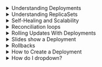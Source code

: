 <details>
<summary>Understanding Deployments</summary>
<br>

 At a high level, you start with the application code. That gets packaged as a container and wrapped in a Pod so it can run on Kubernetes. However, Pods don’t self-heal; they don’t scale, and they don’t allow for easy updates or rollbacks. Deployments do all of these. As a result, you’ll almost always deploy Pods via a Deployment controller.
  
 <img width="487" alt="image" src="https://user-images.githubusercontent.com/75510135/167239904-89fdcfa7-5e81-4358-a2ec-a6c45ea151e3.png">

 <img width="917" alt="image" src="https://user-images.githubusercontent.com/75510135/167239911-cb6c0e45-72fd-424c-a4f3-1f404afeb985.png">

  
</details>

<details>
<summary>Understanding ReplicaSets</summary>
<br>

  The last thing to note is that, behind the scenes, Deployments leverage another object called a ReplicaSet. While it’s best practice that you don’t interact directly with ReplicaSets, it’s important to understand the role they play.

Keeping it high level, Deployments use ReplicaSets to provide self-healing and scaling.

The figure below shows the same Pods managed by the same Deployment. However, this time, we’ve added a ReplicaSet object into the relationship and shown which object is responsible for which feature.
  
<img width="545" alt="image" src="https://user-images.githubusercontent.com/75510135/167239938-979ce966-a2e7-46db-88f7-e73e8e4a1df6.png">

  In summary, think of Deployments as managing ReplicaSets, and ReplicaSets as managing Pods. Put them all together, and you’ve got a great way to deploy and manage applications on Kubernetes.
  <img width="468" alt="image" src="https://user-images.githubusercontent.com/75510135/167239950-db935f70-fc62-4f98-9c8a-351c3360aa4f.png">

  <img width="642" alt="image" src="https://user-images.githubusercontent.com/75510135/167240070-1ca8e89d-71ac-4da5-a016-be96ff89f8f3.png">

  <img width="475" alt="image" src="https://user-images.githubusercontent.com/75510135/167240071-81d1695c-8b4a-4b99-b9da-1aefab969aa2.png">

  <img width="484" alt="image" src="https://user-images.githubusercontent.com/75510135/167240084-1269987c-f921-4cde-b4b4-443786aa9f68.png">

  <img width="508" alt="image" src="https://user-images.githubusercontent.com/75510135/167240091-2aff281f-86af-4f3d-98b1-b2eb080f9aa4.png">

  <img width="507" alt="image" src="https://user-images.githubusercontent.com/75510135/167240096-13b6969c-2c15-446e-96b2-84dd58f0a154.png">

  <img width="448" alt="image" src="https://user-images.githubusercontent.com/75510135/167240102-b913806a-c727-49c9-a8a0-9186c7bb1b76.png">

  
</details>

<details>
<summary>Self-Healing and Scalability</summary>
<br>

  <img width="376" alt="image" src="https://user-images.githubusercontent.com/75510135/167240112-ccf363a3-4a5f-462e-b0ce-d42d78476270.png">

  Deployments coordinate with ReplicaSets to manage pods. As we will see in this lesson, this enables high availability and auto-scaling.
It’s all about the state#

Before going any further, it’s critical to understand three concepts that are fundamental to everything about Kubernetes:

    Desired state
    Current state (sometimes called actual state or observed state)
    Declarative model

Desired state is what you want. Current state is what you have. If the two match, everybody’s happy.

The declarative model is a way of telling Kubernetes what your desired state is, without having to get into the detail about how to implement it. You leave the how up to Kubernetes.

  The declarative model

There are two competing models. The declarative model and the imperative model.

 <img width="633" alt="image" src="https://user-images.githubusercontent.com/75510135/167240245-5d41b65f-29ae-405c-ac21-d4bd711da144.png">

  Here are two extremely simple analogies that might help:

    Declarative: I need a chocolate cake that will feed 10 people.
    Imperative: Drive to the store. Buy eggs, milk, flour, cocoa powder. Drive home. Turn on the oven. Mix the ingredients. Place in a baking tray. Place the tray in the oven for 30 minutes. Remove the tray from the oven and turn the oven off. Add icing. Leave to stand.

The declarative model is stating what you want (chocolate cake for 10). The imperative model is a long list of steps required to make a chocolate cake for 10.

Let’s look at a more concrete example.

Assume you’ve got an application with two services – front-end and back-end. You’ve built container images so that you can have a Pod for the front-end service and a separate Pod for the back-end service. To meet expected demand, you always need 5 instances of the front-end Pod and 2 instances of the back-end Pod.

Taking the declarative approach, you write a configuration file that tells Kubernetes what you want your application to look like. For example, I want 5 replicas of the front-end Pod all listening externally on port 80 please. And I also want 2 back-end Pods listening internally on port 27017. That’s the desired state. Obviously, the YAML format of the config file will be different, but you get the picture.

Once you’ve described the desired state, you give the config file to Kubernetes and sit back while Kubernetes does the hard work of implementing it.

But things don’t stop there. Kubernetes implements watch loops that are constantly checking that you’ve got what you asked for – does the current state match the desired state.

Believe me, when I tell you, it’s a beautiful thing.

The opposite of the declarative model is the imperative model. In the imperative model, there’s no concept of what you actually want. At least there’s no record of what you want, all you get is a list of instructions.

To make things worse, imperative instructions might have multiple variations. For example, the commands to start containerd containers are different from the commands to start gVisor containers. This ends up being more work that is prone to more errors, and, because it’s not declaring a desired state, there’s no self-healing.

Believe me, when I tell you, this isn’t so beautiful.

Kubernetes supports both models but strongly prefers the declarative model.

</details>

<details>
<summary>Reconciliation loops</summary>
<br>

  Fundamental to the desired state is the concept of background reconciliation loops (a.k.a. control loops).

For example, ReplicaSets implement a background reconciliation loop that is constantly checking whether the right number of Pod replicas are present on the cluster.

If there aren’t enough, it adds more. If there are too many, it terminates some. To be crystal clear, Kubernetes is constantly making sure that the current state matches the desired state.

If they don’t match – maybe the desired state is 10 replicas, but only 8 are running – Kubernetes declares a red alert condition, orders the control plane to battle-stations, and brings up two more replicas. And the best part, it does all of this without calling you at 04:20 am!

But it’s not just failure scenarios. These very same reconciliation loops enable scaling.

For example, if you POST an updated config that changes the replica count from 3 to 5, the new value of 5 will be registered as the application’s new desired state. The next time the ReplicaSet reconciliation loop runs, it will notice the discrepancy and follow the same process – sounding the klaxon horn for red alert and spinning up two more replicas.
</details>

<details>
<summary>Rolling Updates With Deployments</summary>
<br>

  <img width="409" alt="image" src="https://user-images.githubusercontent.com/75510135/167240342-8e8cf581-b8b8-49b9-8f13-fa9c80370359.png">

  Rolling update#

As well as self-healing and scaling, Deployments give us zero-downtime rolling updates.

As previously mentioned, Deployments use ReplicaSets for some of the background legwork. In fact, every time you create a Deployment, you automatically get a ReplicaSet that manages the Deployment’s Pods.

    Note: Best practice states that you should not manage ReplicaSets directly. You should perform all actions against the Deployment object and leave the Deployment to manage ReplicaSets.

It works like this: You design applications with each discrete service as a Pod. For convenience – self-healing, scaling, rolling updates, etc. – you wrap Pods in Deployments. This means creating a YAML configuration file describing all of the following:

    How many Pod replicas
    What image to use for the Pod’s container(s)
    What network ports to use
    Details about how to perform rolling updates

You POST the YAML file to the API server and Kubernetes does the rest.

Once everything is up and running, Kubernetes sets up watch loops to make sure the observed state matches the desired state.

All good so far.

Now, assume you’ve experienced a bug, and you need to deploy an updated image that implements a fix. To do this, you update the same Deployment YAML file with the new image version and re-POST it to the API server. This registers a new desired state on the cluster, requesting the same number of Pods, but all running the new version of the image. To make this happen, Kubernetes creates a new ReplicaSet for the Pods with the new image. You now have two ReplicaSets – the original one for the Pods with the old version of the image and a new one for the Pods with the updated version. Each time Kubernetes increases the number of Pods in the new ReplicaSet (with the new version of the image), it decreases the number of Pods in the old ReplicaSet (with the old version of the image). Net result: you get a smooth rolling update with zero downtime. And you can rinse and repeat the process for future updates – just keep updating that manifest file (which should be stored in a version control system).
</details>

<details>
<summary>Slides show a Deployment </summary>
<br>

  The slides below show a Deployment that has been updated once. The initial deployment created the ReplicaSet on the left, and the update created the ReplicaSet on the right. You can see that the ReplicaSet for the initial deployment has been wound down and no longer has any Pod replicas. The ReplicaSet associated with the update is active and owns all of the Pods.
  <img width="641" alt="image" src="https://user-images.githubusercontent.com/75510135/167240588-befe67be-ea0a-41cf-8212-2024055a256a.png">

  <img width="508" alt="image" src="https://user-images.githubusercontent.com/75510135/167240593-c9af46e1-e9b7-46b6-8cb6-8c88dfbab984.png">

  <img width="621" alt="image" src="https://user-images.githubusercontent.com/75510135/167240603-65e3b363-bbb5-4b3b-ac31-a3e46ae457be.png">

  <img width="608" alt="image" src="https://user-images.githubusercontent.com/75510135/167240610-529e575f-451f-4603-9d6d-da35e46c2ea6.png">
It’s important to understand that the old ReplicaSet still has its entire configuration, including the older version of the image it used. This will be important in the next section.
  
</details>

<details>
<summary>Rollbacks</summary>
<br>

  As we’ve seen in the slides above, older ReplicaSets are wound down and no longer manage any Pods. However, they still exist with their full configuration. This makes them a great option for reverting to previous versions.

The process of rolling back is essentially the opposite of a rolling update – wind one of the old ReplicaSets up and wind the current one down. Simple.

The slides below show the same app rolled back to the initial revision.
  <img width="354" alt="image" src="https://user-images.githubusercontent.com/75510135/167240636-ed0266b9-0983-434f-8ff3-0877a5314c53.png">

  <img width="466" alt="image" src="https://user-images.githubusercontent.com/75510135/167240644-dd95b8c0-7740-485f-9f3b-5ee2982199c6.png">

  <img width="610" alt="image" src="https://user-images.githubusercontent.com/75510135/167240649-ca003061-b601-4e29-952b-39fe40f5dc0c.png">

  <img width="618" alt="image" src="https://user-images.githubusercontent.com/75510135/167240655-67073bdc-c13e-4423-ba56-c39129427eea.png">

  That’s not the end though. There’s built-in intelligence that lets us say things like, “Wait X number of seconds after each Pod comes up before proceeding to the next Pod.”

There’s also startup probes, readiness probes, and liveness probes that can check the health and status of Pods. All in all, Deployments are excellent for performing rolling updates and versioned rollbacks.

  
</details>

<details>
<summary>How to Create a Deployment</summary>
<br>

  You can skip the usage of a YAML file and alternatively, use the kubectl run command, but you shouldn’t. The right way is the declarative way.

The following YAML snippet is the Deployment manifest file that you’ll use. The examples assume you’ve got a copy in your system’s PATH and is called deploy.yml.

  <img width="557" alt="image" src="https://user-images.githubusercontent.com/75510135/167240713-795d7965-6418-49d2-9198-51c40502c264.png">

  Let’s step through the config and explain some of the important parts.

Right at the very top, you specify the API version to use. Assuming that you’re using an up-to-date version of Kubernetes, Deployment objects are in the apps/v1 API group.

Next, the .kind field tells Kubernetes you’re defining a Deployment object.

The .metadata section is where we give the Deployment a name and labels.

The .spec section is where most of the action happens. Anything directly below .spec relates to the Pod. Anything nested below .spec.template relates to the Pod template that the Deployment will manage. In this example, the Pod template defines a single container.

.spec.replicas tells Kubernetes how many Pod replicas to deploy. spec.selector is a list of labels that Pods must have in order for the Deployment to manage them. And .spec.strategy tells Kubernetes how to perform updates to the Pods managed by the Deployment.

Use kubectl apply to implement it on the cluster.

    Note: kubectl apply POSTs the YAML file to the Kubernetes API server.

  $ kubectl apply -f deploy.yml
  
  You will get the output:
  deployment.apps/hello-deploy created
  
  The Deployment is now instantiated on the cluster.
  
</details>

<details>
<summary>How do I dropdown?</summary>
<br>
This is how you dropdown.
</details>
